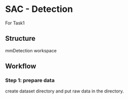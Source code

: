 # SAC - Detection

For Task1

## Structure

mmDetection workspace

## Workflow

### Step 1: prepare data

create dataset directory and put raw data in the directory.
